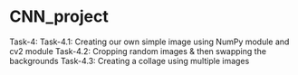 # CNN_project
Task-4:
Task-4.1: Creating our own simple image using NumPy module and cv2 module
Task-4.2: Cropping random images & then swapping the backgrounds
Task-4.3: Creating a collage using multiple images
